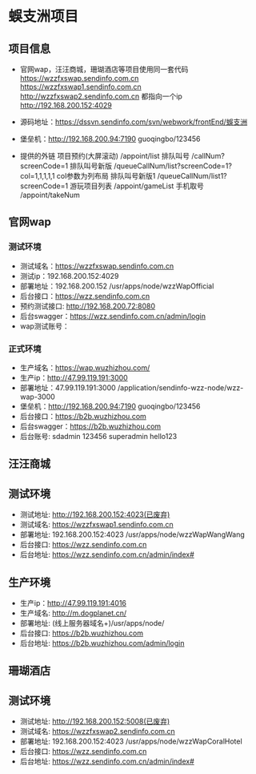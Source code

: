 # 蜈支洲项目

## 项目信息
   * 官网wap，汪汪商城，珊瑚酒店等项目使用同一套代码
    https://wzzfxswap.sendinfo.com.cn 
    https://wzzfxswap1.sendinfo.com.cn 
    http://wzzfxswap2.sendinfo.com.cn
    都指向一个ip 
    http://192.168.200.152:4029 
        
   * 源码地址：https://dssvn.sendinfo.com/svn/webwork/frontEnd/蜈支洲
   * 堡垒机：http://192.168.200.94:7190 guoqingbo/123456
   * 提供的外链
       项目预约(大屏滚动) /appoint/list
       排队叫号 /callNum?screenCode=1
       排队叫号新版 /queueCallNum/list?screenCode=1?col=1,1,1,1,1 col参数为列布局
       排队叫号新版1 /queueCallNum/list1?screenCode=1
       游玩项目列表 /appoint/gameList
       手机取号 /appoint/takeNum
       
## 官网wap

   ### 测试环境
   * 测试域名：https://wzzfxswap.sendinfo.com.cn
   * 测试ip：192.168.200.152:4029
   * 部署地址：192.168.200.152 /usr/apps/node/wzzWapOfficial
   * 后台接口：https://wzz.sendinfo.com.cn
   * 预约测试接口: http://192.168.200.72:8080
   * 后台swagger：https://wzz.sendinfo.com.cn/admin/login
   * wap测试账号：
  
   ### 正式环境
   * 生产域名：https://wap.wuzhizhou.com/
   * 生产ip：http://47.99.119.191:3000
   * 部署地址：47.99.119.191:3000 /application/sendinfo-wzz-node/wzz-wap-3000
   * 堡垒机：http://192.168.200.94:7190 guoqingbo/123456
   * 后台接口：https://b2b.wuzhizhou.com
   * 后台swagger：https://b2b.wuzhizhou.com
   * 后台账号: sdadmin 123456  superadmin hello123
   

## 汪汪商城

   ## 测试环境
   * 测试地址: http://192.168.200.152:4023(已废弃)
   * 测试域名: https://wzzfxswap1.sendinfo.com.cn
   * 部署地址: 192.168.200.152:4023 /usr/apps/node/wzzWapWangWang
   * 后台接口: https://wzz.sendinfo.com.cn
   * 后台地址: https://wzz.sendinfo.com.cn/admin/index#

   ## 生产环境
   * 生产ip：http://47.99.119.191:4016
   * 生产域名: http://m.dogplanet.cn/
   * 部署地址: (线上服务器域名+)/usr/apps/node/
   * 后台接口: https://b2b.wuzhizhou.com
   * 后台地址: https://b2b.wuzhizhou.com/admin/login
   

## 珊瑚酒店

 ## 测试环境
   * 测试地址: http://192.168.200.152:5008(已废弃)
   * 测试域名: https://wzzfxswap2.sendinfo.com.cn
   * 部署地址: 192.168.200.152:4023 /usr/apps/node/wzzWapCoralHotel
   * 后台接口: https://wzz.sendinfo.com.cn
   * 后台地址: https://wzz.sendinfo.com.cn/admin/index#
   
